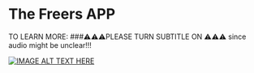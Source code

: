 # The Freers APP

TO LEARN MORE:
###⚠️⚠️⚠️PLEASE TURN SUBTITLE ON ⚠️⚠️⚠️ since audio might be unclear!!!


[![IMAGE ALT TEXT HERE](https://i9.ytimg.com/vi/mE-MUyIRrY8/mq3.jpg?sqp=CMi34_kF&rs=AOn4CLDomZ4X8I9EvU0zQOU2d8Q-nz5hsQ)](https://youtu.be/mE-MUyIRrY8)
